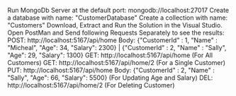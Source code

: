 Run MongoDb Server at the default port: mongodb://localhost:27017
Create a database with name: "CustomerDatabase"
Create a collection with name: "Customers"
Download, Extract and Run the Solution in the Visual Studio.
Open PostMan and Send following Requests Separately to see the results:
POST: http://localhost:5167/api/home Body: {"CustomerId" : 1, "Name" : "Micheal", "Age": 34, "Salary": 2300} | {"CustomerId" : 2, "Name" : "Sally", "Age": 29, "Salary": 1300}
GET: http://localhost:5167/api/home (For All Customers)
GET: http://localhost:5167/api/home/2 (For a Single Customer)
PUT: http://localhost:5167/api/home Body: {"CustomerId" : 2, "Name" : "Sally", "Age": 66, "Salary": 5500} (For Updating Age and Salary)
DEL: http://localhost:5167/api/home/2 (For Deleting Customer)
